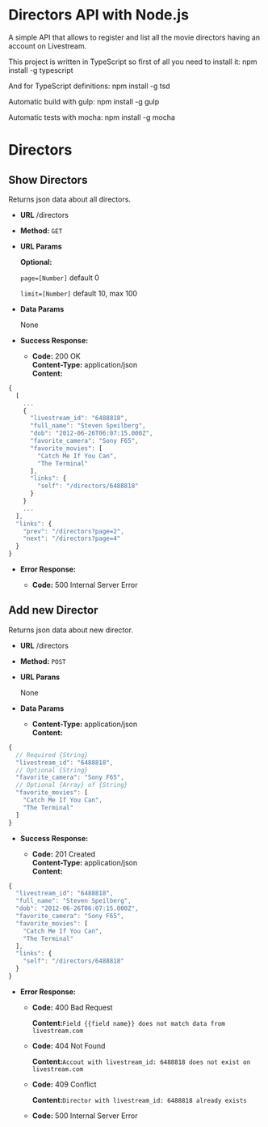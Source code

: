 # Directors API with Node.js
A simple API that allows to register and list all the movie directors having an
account on Livestream.

This project is written in TypeScript so first of all you need to install it:
npm install -g typescript

And for TypeScript definitions:
npm install -g tsd

Automatic build with gulp:
npm install -g gulp

Automatic tests with mocha:
npm install -g mocha

# Directors
**Show Directors**
----
  Returns json data about all directors.

* **URL**
  /directors

* **Method:**
  `GET`

* **URL Params**

  **Optional:**
  
  `page=[Number]` default 0
  
  `limit=[Number]` default 10, max 100
  
* **Data Params**

  None
  
* **Success Response:**

  * **Code:** 200 OK <br />
    **Content-Type:** application/json <br />
    **Content:**
    
```javascript
{
  [
    ...
    {
      "livestream_id": "6488818",
      "full_name": "Steven Speilberg",
      "dob": "2012-06-26T06:07:15.000Z",
      "favorite_camera": "Sony F65",
      "favorite_movies": [
        "Catch Me If You Can",
        "The Terminal"
      ],
      "links": {
        "self": "/directors/6488818"
      }
    }
    ...
  ],
  "links": {
    "prev": "/directors?page=2",
    "next": "/directors?page=4"
  }
}
```
    
* **Error Response:**

  * **Code:** 500 Internal Server Error <br />
    
**Add new Director**
----
  Returns json data about new director.
  
* **URL**
  /directors
  
* **Method:**
  `POST`
  
* **URL Parans**

  None
  
* **Data Params**
  * **Content-Type:** application/json <br />
    **Content:**

```javascript
{
  // Required {String}
  "livestream_id": "6488818",
  // Optional {String}
  "favorite_camera": "Sony F65",
  // Optional {Array} of {String}
  "favorite_movies": [ 
    "Catch Me If You Can",
    "The Terminal"
  ]
}
```
      
* **Success Response:**

  * **Code:** 201 Created <br />
    **Content-Type:** application/json <br />
    **Content:**
    
```javascript
{
  "livestream_id": "6488818",
  "full_name": "Steven Speilberg",
  "dob": "2012-06-26T06:07:15.000Z",
  "favorite_camera": "Sony F65",
  "favorite_movies": [
    "Catch Me If You Can",
    "The Terminal"
  ],
  "links": {
    "self": "/directors/6488818"
  }
}
```
    
* **Error Response:**

  * **Code:** 400 Bad Request <br />
    
    **Content:**`Field {{field name}} does not match data from livestream.com`
    
  * **Code:** 404 Not Found <br />
    
    **Content:**`Accout with livestream_id: 6488818 does not exist on livestream.com`
    
  * **Code:** 409 Conflict <br />
    
    **Content:**`Director with livestream_id: 6488818 already exists`
    
  * **Code:** 500 Internal Server Error <br />     
     